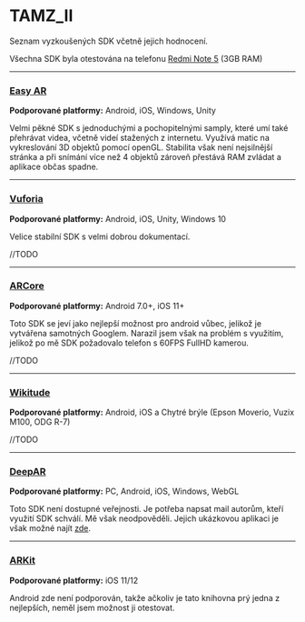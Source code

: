 # TAMZ_II

Seznam vyzkoušených SDK včetně jejich hodnocení.

Všechna SDK byla otestována na telefonu [Redmi Note 5](https://mobilni-telefony.heureka.cz/xiaomi-redmi-note-5-3gb-32gb/ "Redmi Note 5") (3GB RAM)

---

### [Easy AR](https://www.easyar.com/ "Easy AR")
**Podporované platformy:** Android, iOS, Windows, Unity

Velmi pěkné SDK s jednoduchými a pochopitelnými samply, které umí také přehrávat videa, včetně videí stažených z internetu. Využívá matic na vykreslování 3D objektů pomocí openGL. Stabilita však není nejsilnější stránka a při snímání více než 4 objektů zároveň přestává RAM zvládat a aplikace občas spadne.

---

### [Vuforia](https://developer.vuforia.com/ "Vuforia")
**Podporované platformy:** Android, iOS, Unity, Windows 10

Velice stabilní SDK s velmi dobrou dokumentací.

//TODO

---

### [ARCore](https://developers.google.com/ar "ARCore")
**Podporované platformy:** Android 7.0+, iOS 11+

Toto SDK se jeví jako nejlepší možnost pro android vůbec, jelikož je vytvářena samotných Googlem. Narazil jsem však na problém s využitím, jelikož po mě SDK požadovalo telefon s 60FPS FullHD kamerou.

//TODO

---

### [Wikitude](https://www.wikitude.com/ "###Wikitude")
**Podporované platformy:** Android, iOS a Chytré brýle (Epson Moverio, Vuzix M100, ODG R-7)

//TODO

---

### [DeepAR](https://www.deepar.ai/ "DeepAR")
**Podporované platformy:** PC, Android, iOS, Windows, WebGL

Toto SDK není dostupné veřejnosti. Je potřeba napsat mail autorům, kteří využití SDK schválí. Mě však neodpověděli. Jejich ukázkovou aplikaci je však možné najít [zde](https://mrrmrr.me/ "zde").

---

### [ARKit](https://developer.apple.com/augmented-reality/ "ARKit")
**Podporované platformy:** iOS 11/12

Android zde není podporován, takže ačkoliv je tato knihovna prý jedna z nejlepších, neměl jsem možnost ji otestovat.
